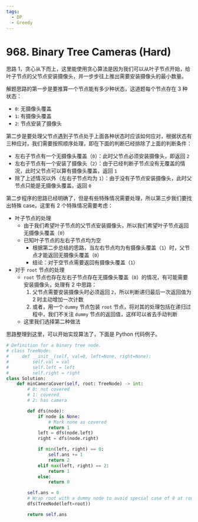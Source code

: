 ```yaml
---
tags:
  - DP
  - Greedy
---
```


# 968. Binary Tree Cameras (Hard)

思路 1，贪心从下而上，这里能使用贪心算法是因为我们可以从叶子节点开始，给叶子节点的父节点安装摄像头，并一步步往上推出需要安装摄像头的最小数量。

解题思路的第一步是要推算一个节点能有多少种状态，这道题每个节点存在 3 种状态：

- `0`: 无摄像头覆盖
- `1`: 有摄像头覆盖
- `2`: 节点安装了摄像头

第二步是要处理父节点遇到子节点处于上面各种状态时应该如何应对，根据状态有三种应对，我们需要按照顺序处理，即在下面的判断已经排除了上面的判断条件：

- 左右子节点有一个无摄像头覆盖（`0`）：此时父节点必须安装摄像头，即返回 `2`
- 左右子节点有一个安装了摄像头（`2`）：由于已经判断子节点没有无覆盖的情况，此时父节点可以算有摄像头覆盖，返回 `1`
- 除了上述情况以外（左右子节点均为 `1`）：由于没有子节点安装摄像头，此时父节点只能是无摄像头覆盖，返回 `0`

第二步程序的思路已经明确了，但是有些特殊情况需要处理，所以第三步我们要找出特殊 case。这里有 2 个特殊情况需要考虑：

- 叶子节点的处理
  - 由于我们希望叶子节点的父节点安装摄像头，所以我们希望叶子节点返回无摄像头覆盖（`0`）
  - 已知叶子节点的左右子节点均为空
    - 根据第二步总结的思路，当左右节点均为有摄像头覆盖（`1`）时，父节点才能返回无摄像头覆盖（`0`）
    - 结论：对于空节点需要返回有摄像头覆盖（`1`）
- 对于 `root` 节点的处理
  - `root` 节点也存在左右子节点存在无摄像头覆盖（`0`）的情况，有可能需要安装摄像头，处理有 2 中思路：
    1. 父节点需要安装摄像头时必须返回 `2`，所以判断递归最后一次返回值为 2 时主动增加一次计数
    2. 或者，用一个 `dummy` 节点包装 `root` 节点，将对其的处理包括在递归过程中，我们不关注 `dummy` 节点的返回值，这样可以省去手动判断
  - 这里我们选择第二种做法

思路整理到这里，可以开始实现算法了，下面是 Python 代码例子。

```python
# Definition for a binary tree node.
# class TreeNode:
#     def __init__(self, val=0, left=None, right=None):
#         self.val = val
#         self.left = left
#         self.right = right
class Solution:
    def minCameraCover(self, root: TreeNode) -> int:
        # 0: not covered
        # 1: covered
        # 2: has camera

        def dfs(node):
            if node is None:
                # Mark none as covered
                return 1
            left = dfs(node.left)
            right = dfs(node.right)

            if min(left, right) == 0:
                self.ans += 1
                return 2
            elif max(left, right) == 2:
                return 1
            else:
                return 0

        self.ans = 0
        # Wrap root with a dummy node to avoid special case of 0 at root.
        dfs(TreeNode(left=root))

        return self.ans
```
